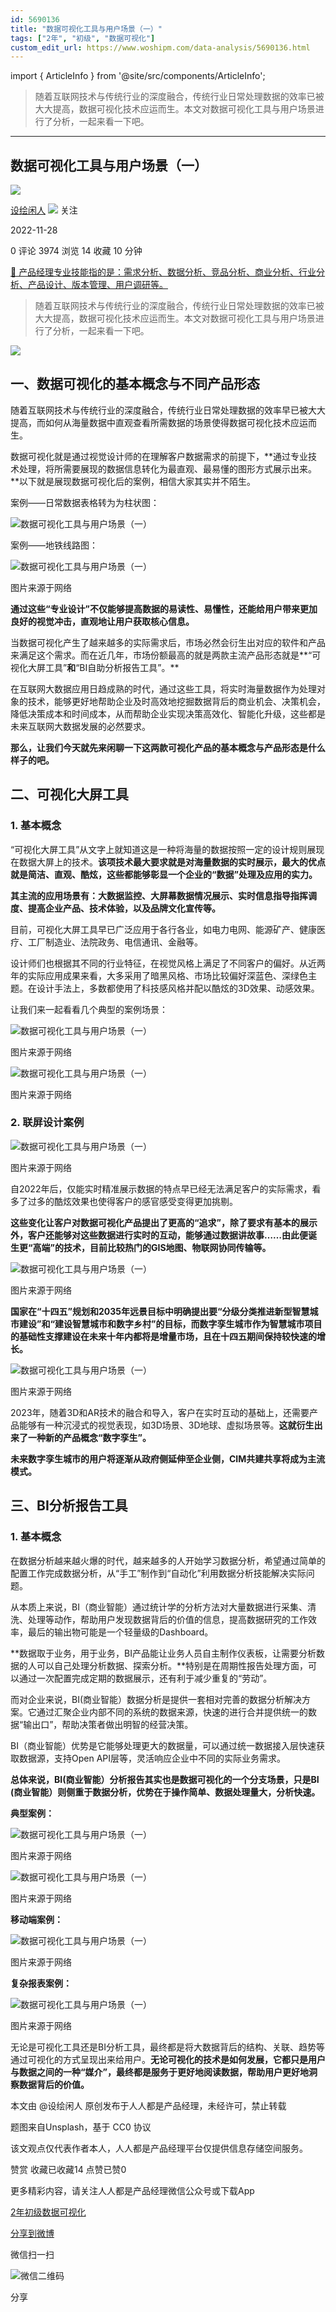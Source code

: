 ```yaml
---
id: 5690136
title: "数据可视化工具与用户场景（一）"
tags: ["2年", "初级", "数据可视化"]
custom_edit_url: https://www.woshipm.com/data-analysis/5690136.html
---
```

import { ArticleInfo } from '@site/src/components/ArticleInfo';

<ArticleInfo
    author="设绘闲人"
    authorLink="https://www.woshipm.com/u/112309"
    published="2022-11-28"
    views={3974}
    comments={0}
    collects={14}
/>

> 随着互联网技术与传统行业的深度融合，传统行业日常处理数据的效率已被大大提高，数据可视化技术应运而生。本文对数据可视化工具与用户场景进行了分析，一起来看一下吧。

---

## 数据可视化工具与用户场景（一）

[![](https://image.woshipm.com/wp-files/2021/09/k7OAIooTYe7P9s93YF4x.png!/both/72x72)](https://www.woshipm.com/u/112309)

[设绘闲人](https://www.woshipm.com/u/112309) ![](https://static.woshipm.com/tag/1101_1@2x.png) 关注

2022-11-28

0 评论 3974 浏览 14 收藏 10 分钟

[🔗 产品经理专业技能指的是：需求分析、数据分析、竞品分析、商业分析、行业分析、产品设计、版本管理、用户调研等。](https://ke.qidianla.com/courses/90pm)

> 随着互联网技术与传统行业的深度融合，传统行业日常处理数据的效率已被大大提高，数据可视化技术应运而生。本文对数据可视化工具与用户场景进行了分析，一起来看一下吧。

![](https://image.woshipm.com/wp-files/2022/11/V10fmy20oYaOqMpv8g4a.png)

## 一、数据可视化的基本概念与不同产品形态

随着互联网技术与传统行业的深度融合，传统行业日常处理数据的效率早已被大大提高，而如何从海量数据中直观查看所需数据的场景使得数据可视化技术应运而生。

数据可视化就是通过视觉设计师的在理解客户数据需求的前提下，**通过专业技术处理，将所需要展现的数据信息转化为最直观、最易懂的图形方式展示出来。**以下就是展现数据可视化后的案例，相信大家其实并不陌生。

案例——日常数据表格转为为柱状图：

![数据可视化工具与用户场景（一）](https://image.woshipm.com/wp-files/2022/11/iDPkvLgAnV6emew8n5nM.png)

案例——地铁线路图：

![数据可视化工具与用户场景（一）](https://image.woshipm.com/wp-files/2022/11/3KKiFSAAFCulhYinbgwd.jpeg)

图片来源于网络

**通过这些“专业设计”不仅能够提高数据的易读性、易懂性，还能给用户带来更加良好的视觉冲击，直观地让用户获取核心信息。**

当数据可视化产生了越来越多的实际需求后，市场必然会衍生出对应的软件和产品来满足这个需求。而在近几年，市场份额最高的就是两款主流产品形态就是**“可视化大屏工具”****和****“BI自助分析报告工具”。**

在互联网大数据应用日趋成熟的时代，通过这些工具，将实时海量数据作为处理对象的技术，能够更好地帮助企业及时高效地挖掘数据背后的商业机会、决策机会，降低决策成本和时间成本，从而帮助企业实现决策高效化、智能化升级，这些都是未来互联网大数据发展的必然要求。

**那么，让我们今天就先来闲聊一下这两款可视化产品的基本概念与产品形态是什么样子的吧。**

## 二、可视化大屏工具

### 1\. 基本概念

“可视化大屏工具”从文字上就知道这是一种将海量的数据按照一定的设计规则展现在数据大屏上的技术。**该项技术最大要求就是对海量数据的实时展示，最大的优点就是简洁、直观、酷炫，这些都能够彰显一个企业的“数据”处理及应用的实力。**

**其主流的应用场景有：大数据监控、大屏幕数据情况展示、实时信息指导指挥调度、提高企业产品、技术体验，以及品牌文化宣传等。**

目前，可视化大屏工具早已广泛应用于各行各业，如电力电网、能源矿产、健康医疗、工厂制造业、法院政务、电信通讯、金融等。

设计师们也根据其不同的行业特征，在视觉风格上满足了不同客户的偏好。从近两年的实际应用成果来看，大多采用了暗黑风格、市场比较偏好深蓝色、深绿色主题。在设计手法上，多数都使用了科技感风格并配以酷炫的3D效果、动感效果。

让我们来一起看看几个典型的案例场景：

![数据可视化工具与用户场景（一）](https://image.woshipm.com/wp-files/2022/11/VloSKu3IKwGMlNkwP1qF.png)

图片来源于网络

![数据可视化工具与用户场景（一）](https://image.woshipm.com/wp-files/2022/11/hOklmWimt2qMa1DT2kNQ.png)

图片来源于网络

### 2\. 联屏设计案例

![数据可视化工具与用户场景（一）](https://image.woshipm.com/wp-files/2022/11/XfDVUCkvcN8mC4VbahKa.png)

图片来源于网络

自2022年后，仅能实时精准展示数据的特点早已经无法满足客户的实际需求，看多了过多的酷炫效果也使得客户的感官感受变得更加挑剔。

**这些变化让客户对数据可视化产品提出了更高的“追求”，除了要求有基本的展示外，客户还能够对这些数据进行实时的互动，能够通过数据讲故事……由此便诞生更“高端”的技术，目前比较热门的GIS地图、物联网协同传输等。**

![数据可视化工具与用户场景（一）](https://image.woshipm.com/wp-files/2022/11/6begBdXclpUI9fFF1Hn4.png)

图片来源于网络

**国家在“十四五”规划和2035年远景目标中明确提出要“分级分类推进新型智慧城市建设”和“建设智慧城市和数字乡村”的目标，而数字孪生城市作为智慧城市项目的基础性支撑建设在未来十年内都将是增量市场，且在十四五期间保持较快速的增长。**

![数据可视化工具与用户场景（一）](https://image.woshipm.com/wp-files/2022/11/Ba711HBKsvvfRGr2NF3i.png)

图片来源于网络

2023年，随着3D和AR技术的融合和导入，客户在实时互动的基础上，还需要产品能够有一种沉浸式的视觉表现，如3D场景、3D地球、虚拟场景等。**这就衍生出来了一种新的产品概念“数字孪生”。**

**未来数字孪生城市的用户将逐渐从政府侧延伸至企业侧，CIM共建共享将成为主流模式。**

## 三、BI分析报告工具

### 1\. 基本概念

在数据分析越来越火爆的时代，越来越多的人开始学习数据分析，希望通过简单的配置工作完成数据分析，从“手工”制作到“自动化”利用数据分析技能解决实际问题。

从本质上来说，BI（商业智能）通过统计学的分析方法对大量数据进行采集、清洗、处理等动作，帮助用户发现数据背后的价值的信息，提高数据研究的工作效率，最后的输出物可能是一个轻量级的Dashboard。

**数据取于业务，用于业务，BI产品能让业务人员自主制作仪表板，让需要分析数据的人可以自己处理分析数据、探索分析。**特别是在周期性报告处理方面，可以通过一次配置完成定期的数据展示，还有利于减少重复的“劳动”。

而对企业来说，BI(商业智能）数据分析是提供一套相对完善的数据分析解决方案。它通过汇聚企业内部不同的系统的数据来源，快速的进行合并提供统一的数据“输出口”，帮助决策者做出明智的经营决策。

BI（商业智能）优势是它能够处理更大的数据量，可以通过统一数据接入层快速获取数据源，支持Open API层等，灵活响应企业中不同的实际业务需求。

**总体来说，BI(商业智能）分析报告其实也是数据可视化的一个分支场景，只是BI (商业智能）则侧重于数据分析，优势在于操作简单、数据处理量大，分析快速。**

**典型案例：**

![数据可视化工具与用户场景（一）](https://image.woshipm.com/wp-files/2022/11/l6zg55DGI0gpOnWzij12.png)

图片来源于网络

![数据可视化工具与用户场景（一）](https://image.woshipm.com/wp-files/2022/11/lQZPqVUwStzIlIt5MPiv.png)

图片来源于网络

**移动端案例：**

![数据可视化工具与用户场景（一）](https://image.woshipm.com/wp-files/2022/11/1k8u4yI3zEAnR5xEpoPO.png)

图片来源于网络

**复杂报表案例：**

![数据可视化工具与用户场景（一）](https://image.woshipm.com/wp-files/2022/11/DYA9xpa4urGm8bS155nk.png)

图片来源于网络

无论是可视化工具还是BI分析工具，最终都是将大数据背后的结构、关联、趋势等通过可视化的方式呈现出来给用户。**无论可视化的技术是如何发展，它都只是用户与数据之间的一种“媒介”，最终都是服务于更好地阅读数据，帮助用户更好地洞察数据背后的价值。**

本文由 @设绘闲人 原创发布于人人都是产品经理，未经许可，禁止转载

题图来自Unsplash，基于 CC0 协议

该文观点仅代表作者本人，人人都是产品经理平台仅提供信息存储空间服务。

赞赏 收藏已收藏14 点赞已赞0

更多精彩内容，请关注人人都是产品经理微信公众号或下载App

[2年](https://www.woshipm.com/tag/2%e5%b9%b4)[初级](https://www.woshipm.com/tag/%e5%88%9d%e7%ba%a7)[数据可视化](https://www.woshipm.com/tag/%e6%95%b0%e6%8d%ae%e5%8f%af%e8%a7%86%e5%8c%96)

[分享到微博](https://service.weibo.com/share/share.php?appkey=2775287854&title=数据可视化工具与用户场景（一）&url=https://www.woshipm.com/data-analysis/5690136.html&pic=https://image.woshipm.com/wp-files/2022/11/V10fmy20oYaOqMpv8g4a.png)

微信扫一扫

![微信二维码](https://api.pwmqr.com/qrcode/create/?url=https://www.woshipm.com/data-analysis/5690136.html)

分享